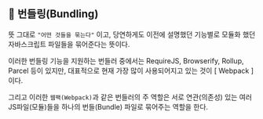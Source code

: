 
## 💎 번들링(Bundling)

 뜻 그대로 `"어떤 것들을 묶는다"` 이고, 당연하게도 이전에 설명했던 기능별로 모듈화 했던 자바스크립트 파일들을 묶어준다는 뜻이다.

 이러한 번들링 기능을 지원하는 번들러 중에서는 RequireJS, Browserify, Rollup, Parcel 등이 있지만, 대표적으로 현재 가장 많이 사용되어지고 있는 것이 [ Webpack ] 이다.
 
 그리고 이러한 `웹팩(Webpack)`과 같은 번들러의 주 역할은 서로 연관(의존성) 있는 여러 JS파일(모듈)들을 하나의 번들(Bundle) 파일로 묶어주는 역할을 한다.
